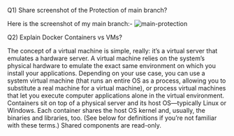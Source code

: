Q1) Share screenshot of the Protection of main branch?

  Here is the screenshot of my main branch:-
![main-protection](https://user-images.githubusercontent.com/42357170/180658875-00b6f11b-1cfe-43e4-a7d5-e47eb2fbd3ee.png)

Q2) Explain Docker Containers vs VMs?
  
  The concept of a virtual machine is simple, really: it’s a virtual server that emulates a hardware server. A virtual machine relies on the system’s physical hardware to emulate the exact same environment on which you install your applications. Depending on your use case, you can use a system virtual machine (that runs an entire OS as a process, allowing you to substitute a real machine for a virtual machine), or process virtual machines that let you execute computer applications alone in the virtual environment.
  Containers sit on top of a physical server and its host OS—typically Linux or Windows. Each container shares the host OS kernel and, usually, the binaries and libraries, too. (See below for definitions if you’re not familiar with these terms.) Shared components are read-only.
